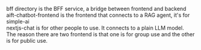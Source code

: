 bff directory is the BFF service, a bridge between frontend and backend  
aift-chatbot-frontend is the frontend that connects to a RAG agent, it's for simple-ai  
nextjs-chat is for other people to use. It connects to a plain LLM model.   
The reason there are two frontend is that one is for group use and the other is for public use.  

